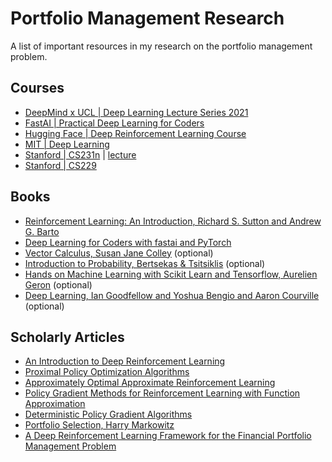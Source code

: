 # Portfolio Management Research

A list of important resources in my research on the portfolio management problem.

## Courses

 - [DeepMind x UCL | Deep Learning Lecture Series 2021](https://youtube.com/playlist?list=PLqYmG7hTraZDVH599EItlEWsUOsJbAodm&si=3k6CH5E2wS7OD1Ut)
 - [FastAI | Practical Deep Learning for Coders](https://course.fast.ai/#why-deep-learning)
 - [Hugging Face | Deep Reinforcement Learning Course](https://huggingface.co/learn/deep-rl-course/en/unit0/introduction)
 - [MIT | Deep Learning](https://www.youtube.com/playlist?list=PLrAXtmErZgOeiKm4sgNOknGvNjby9efdf)
 - [Stanford | CS231n](http://cs231n.github.io/) | [lecture](https://www.youtube.com/playlist?list=PLC1qU-LWwrF64f4QKQT-Vg5Wr4qEE1Zxk)
 - [Stanford | CS229](https://www.youtube.com/playlist?list=PLA89DCFA6ADACE599)

## Books
- [Reinforcement Learning: An Introduction, Richard S. Sutton and Andrew G. Barto](https://web.stanford.edu/class/psych209/Readings/SuttonBartoIPRLBook2ndEd.pdf)
- [Deep Learning for Coders with fastai and PyTorch](https://github.com/fastai/fastbook)
- [Vector Calculus, Susan Jane Colley](/books/Vector%20Calculus.pdf) (optional)
- [Introduction to Probability, Bertsekas & Tsitsiklis](/books/Math--Bertsekas_Tsitsiklis_Introduction_to_probability.pdf) (optional)
- [Hands on Machine Learning with Scikit Learn and Tensorflow, Aurelien Geron](/books/Hands%20on%20Machine%20Learning%20with%20Scikit%20Learn%20and%20Tensorflow.pdf) (optional)
- [Deep Learning, Ian Goodfellow and Yoshua Bengio and Aaron Courville](/books/deeplearningbook.pdf) (optional)

## Scholarly Articles
- [An Introduction to Deep Reinforcement Learning](https://arxiv.org/abs/1811.12560)
- [Proximal Policy Optimization Algorithms](https://arxiv.org/abs/1707.06347)
- [Approximately Optimal Approximate Reinforcement Learning](https://people.eecs.berkeley.edu/~pabbeel/cs287-fa09/readings/KakadeLangford-icml2002.pdf)
- [Policy Gradient Methods for Reinforcement Learning with Function Approximation](https://papers.nips.cc/paper/1713-policy-gradient-methods-for-reinforcement-learning-with-function-approximation.pdf)
- [Deterministic Policy Gradient Algorithms](http://proceedings.mlr.press/v32/silver14.pdf)
- [Portfolio Selection, Harry Markowitz](https://www.math.ust.hk/~maykwok/courses/ma362/07F/markowitz_JF.pdf)
- [A Deep Reinforcement Learning Framework for the Financial Portfolio Management Problem](https://arxiv.org/abs/1706.10059)
